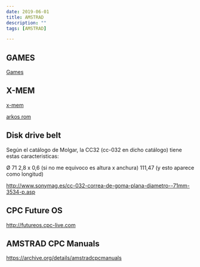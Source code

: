 ```yaml
---
date: 2019-06-01
title: AMSTRAD
description: ""
tags: [AMSTRAD]

---
```


## GAMES

[Games](games)


## X-MEM

[x-mem](x-mem)

[arkos rom](arkos-rom)


## Disk drive belt

Según el catálogo de Molgar, la CC32 (cc-032 en dicho catálogo) tiene estas caracteristicas:

Ø 71
2,8 x 0,6 (si no me equivoco es altura x anchura)
111,47 (y esto aparece como longitud)

http://www.sonymag.es/cc-032-correa-de-goma-plana-diametro--71mm-3534-p.asp

## CPC Future OS

http://futureos.cpc-live.com


## AMSTRAD CPC Manuals

https://archive.org/details/amstradcpcmanuals